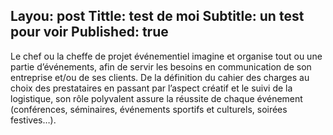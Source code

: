 
Layou: post
Tittle: test de moi
Subtitle: un test pour voir
Published: true
---
Le chef ou la cheffe de projet événementiel imagine et organise tout ou une partie d’événements, afin de servir les besoins en communication de son entreprise et/ou de ses clients. De la définition du cahier des charges au choix des prestataires en passant par l’aspect créatif et le suivi de la logistique, son rôle polyvalent assure la réussite de chaque événement (conférences, séminaires, événements sportifs et culturels, soirées festives…).
